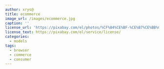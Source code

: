 ```yaml
---
author: xrys@
title: ecommerce
image_url: /images/ecommerce.jpg
caption: ''
license_url: 'https://pixabay.com/el/photos/%CF%84%CE%BF-%CE%B7%CE%BB%CE%B5%CE%BA%CF%84%CF%81%CE%BF%CE%BD%CE%B9%CE%BA%CF%8C-%CE%B5%CE%BC%CF%80%CF%8C%CF%81%CE%B9%CE%BF-2140604/'
license_text: https://pixabay.com/el/service/license/
categories:
  - models
tags:
  - browser
  - commerce
  - consumer
---
```

